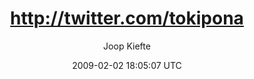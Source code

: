 ---
title: 'http://twitter.com/tokipona'
posts: 1
hash: 'X2fqvOpr'
author: 'Joop Kiefte'
date: 2009-02-02 18:05:07 UTC
sources:
  - https://tokipona.yahoogroups.narkive.com/X2fqvOpr
---